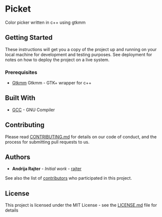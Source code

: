 # Picket

Color picker written in c++ using gtkmm

## Getting Started

These instructions will get you a copy of the project up and running on your local machine for development and testing purposes. See deployment for notes on how to deploy the project on a live system.

### Prerequisites

* [Gtkmm](https://www.gtkmm.org/en/) Gtkmm - GTK+ wrapper for c++

## Built With

* [GCC](https://gcc.gnu.org/) - GNU Compiler

## Contributing

Please read [CONTRIBUTING.md](https://gist.github.com/PurpleBooth/b24679402957c63ec426) for details on our code of conduct, and the process for submitting pull requests to us.

## Authors

* **Andrija Rajter** - *Initial work* - [rajter](https://github.com/rajter)

See also the list of [contributors](https://github.com/your/project/contributors) who participated in this project.

## License

This project is licensed under the MIT License - see the [LICENSE.md](LICENSE.md) file for details